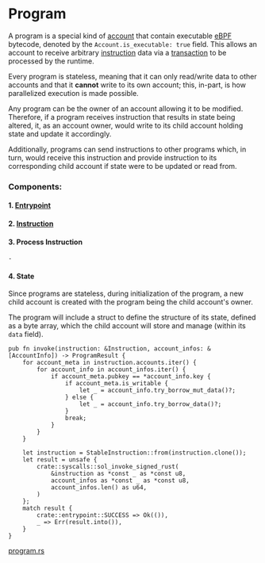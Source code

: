 # Program

A program is a special kind of [account] that contain executable [eBPF] bytecode, denoted by the `Account.is_executable: true` field. This allows an account to receive arbitrary [instruction] data via a [transaction] to be processed by the runtime.

Every program is stateless, meaning that it can only read/write data to other accounts and that it **cannot** write to its own account; this, in-part, is how parallelized execution is made possible. 

Any program can be the owner of an account allowing it to be modified. Therefore, if a program receives instruction that results in state being altered, it, as an account owner, would write to its child account holding state and update it accordingly.

Additionally, programs can send instructions to other programs which, in turn, would receive this instruction and provide instruction to its corresponding child account if state were to be updated or read from.

### Components:
#### 1. [Entrypoint]

#### 2. [Instruction]

#### 3. Process Instruction
    - 

#### 4. State

Since programs are stateless, during initialization of the program, a new child account is created with the program being the child account's owner.
    
The program will include a struct to define the structure of its state, defined as a byte array, which the child account will store and manage (within its `data` field).

```rust,ignore
pub fn invoke(instruction: &Instruction, account_infos: &[AccountInfo]) -> ProgramResult {
    for account_meta in instruction.accounts.iter() {
        for account_info in account_infos.iter() {
            if account_meta.pubkey == *account_info.key {
                if account_meta.is_writable {
                    let _ = account_info.try_borrow_mut_data()?;
                } else {
                    let _ = account_info.try_borrow_data()?;
                }
                break;
            }
        }
    }

    let instruction = StableInstruction::from(instruction.clone());
    let result = unsafe {
        crate::syscalls::sol_invoke_signed_rust(
            &instruction as *const _ as *const u8,
            account_infos as *const _ as *const u8,
            account_infos.len() as u64,
        )
    };
    match result {
        crate::entrypoint::SUCCESS => Ok(()),
        _ => Err(result.into()),
    }
}
```
[program.rs]

[eBPF]: https://ebpf.io
[account]: ./accounts.md
[entrypoint]: ./entrypoint.md
[instruction]: ./instruction.md
[transaction]: ./transaction.md
[program.rs]: https://github.com/Arch-Network/arch-local/blob/main/program/src/program.rs

